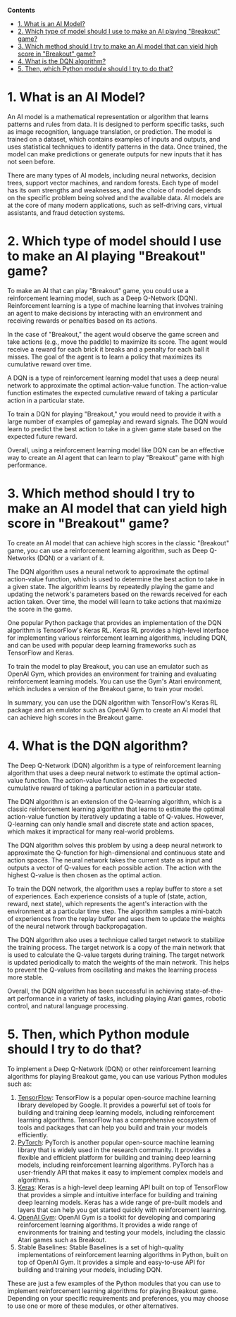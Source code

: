 **Contents**
- [1. What is an AI Model?](#1-what-is-an-ai-model)
- [2. Which type of model should I use to make an AI playing "Breakout" game?](#2-which-type-of-model-should-i-use-to-make-an-ai-playing-breakout-game)
- [3. Which method should I try to make an AI model that can yield high score in "Breakout" game?](#3-which-method-should-i-try-to-make-an-ai-model-that-can-yield-high-score-in-breakout-game)
- [4. What is the DQN algorithm?](#4-what-is-the-dqn-algorithm)
- [5. Then, which Python module should I try to do that?](#5-then-which-python-module-should-i-try-to-do-that)

# 1. What is an AI Model?
An AI model is a mathematical representation or algorithm that learns patterns and rules from data. It is designed to perform specific tasks, such as image recognition, language translation, or prediction. The model is trained on a dataset, which contains examples of inputs and outputs, and uses statistical techniques to identify patterns in the data. Once trained, the model can make predictions or generate outputs for new inputs that it has not seen before.

There are many types of AI models, including neural networks, decision trees, support vector machines, and random forests. Each type of model has its own strengths and weaknesses, and the choice of model depends on the specific problem being solved and the available data. AI models are at the core of many modern applications, such as self-driving cars, virtual assistants, and fraud detection systems.

# 2. Which type of model should I use to make an AI playing "Breakout" game?
To make an AI that can play "Breakout" game, you could use a reinforcement learning model, such as a Deep Q-Network (DQN). Reinforcement learning is a type of machine learning that involves training an agent to make decisions by interacting with an environment and receiving rewards or penalties based on its actions.

In the case of "Breakout," the agent would observe the game screen and take actions (e.g., move the paddle) to maximize its score. The agent would receive a reward for each brick it breaks and a penalty for each ball it misses. The goal of the agent is to learn a policy that maximizes its cumulative reward over time.

A DQN is a type of reinforcement learning model that uses a deep neural network to approximate the optimal action-value function. The action-value function estimates the expected cumulative reward of taking a particular action in a particular state.

To train a DQN for playing "Breakout," you would need to provide it with a large number of examples of gameplay and reward signals. The DQN would learn to predict the best action to take in a given game state based on the expected future reward.

Overall, using a reinforcement learning model like DQN can be an effective way to create an AI agent that can learn to play "Breakout" game with high performance.

# 3. Which method should I try to make an AI model that can yield high score in "Breakout" game?
To create an AI model that can achieve high scores in the classic "Breakout" game, you can use a reinforcement learning algorithm, such as Deep Q-Networks (DQN) or a variant of it.

The DQN algorithm uses a neural network to approximate the optimal action-value function, which is used to determine the best action to take in a given state. The algorithm learns by repeatedly playing the game and updating the network's parameters based on the rewards received for each action taken. Over time, the model will learn to take actions that maximize the score in the game.

One popular Python package that provides an implementation of the DQN algorithm is TensorFlow's Keras RL. Keras RL provides a high-level interface for implementing various reinforcement learning algorithms, including DQN, and can be used with popular deep learning frameworks such as TensorFlow and Keras.

To train the model to play Breakout, you can use an emulator such as OpenAI Gym, which provides an environment for training and evaluating reinforcement learning models. You can use the Gym's Atari environment, which includes a version of the Breakout game, to train your model.

In summary, you can use the DQN algorithm with TensorFlow's Keras RL package and an emulator such as OpenAI Gym to create an AI model that can achieve high scores in the Breakout game.

# 4. What is the DQN algorithm?
The Deep Q-Network (DQN) algorithm is a type of reinforcement learning algorithm that uses a deep neural network to estimate the optimal action-value function. The action-value function estimates the expected cumulative reward of taking a particular action in a particular state.

The DQN algorithm is an extension of the Q-learning algorithm, which is a classic reinforcement learning algorithm that learns to estimate the optimal action-value function by iteratively updating a table of Q-values. However, Q-learning can only handle small and discrete state and action spaces, which makes it impractical for many real-world problems.

The DQN algorithm solves this problem by using a deep neural network to approximate the Q-function for high-dimensional and continuous state and action spaces. The neural network takes the current state as input and outputs a vector of Q-values for each possible action. The action with the highest Q-value is then chosen as the optimal action.

To train the DQN network, the algorithm uses a replay buffer to store a set of experiences. Each experience consists of a tuple of (state, action, reward, next state), which represents the agent's interaction with the environment at a particular time step. The algorithm samples a mini-batch of experiences from the replay buffer and uses them to update the weights of the neural network through backpropagation.

The DQN algorithm also uses a technique called target network to stabilize the training process. The target network is a copy of the main network that is used to calculate the Q-value targets during training. The target network is updated periodically to match the weights of the main network. This helps to prevent the Q-values from oscillating and makes the learning process more stable.

Overall, the DQN algorithm has been successful in achieving state-of-the-art performance in a variety of tasks, including playing Atari games, robotic control, and natural language processing.

# 5. Then, which Python module should I try to do that?
To implement a Deep Q-Network (DQN) or other reinforcement learning algorithms for playing Breakout game, you can use various Python modules such as:

1. [TensorFlow](About%20Module/Tenserflow.md): TensorFlow is a popular open-source machine learning library developed by Google. It provides a powerful set of tools for building and training deep learning models, including reinforcement learning algorithms. TensorFlow has a comprehensive ecosystem of tools and packages that can help you build and train your models efficiently.
2. [PyTorch](About%20Module/PyTorch.md): PyTorch is another popular open-source machine learning library that is widely used in the research community. It provides a flexible and efficient platform for building and training deep learning models, including reinforcement learning algorithms. PyTorch has a user-friendly API that makes it easy to implement complex models and algorithms.
3. [Keras](About%20Module/Keras.md): Keras is a high-level deep learning API built on top of TensorFlow that provides a simple and intuitive interface for building and training deep learning models. Keras has a wide range of pre-built models and layers that can help you get started quickly with reinforcement learning.
4. [OpenAI Gym](About%20Module/OpenAI%20Gym.md): OpenAI Gym is a toolkit for developing and comparing reinforcement learning algorithms. It provides a wide range of environments for training and testing your models, including the classic Atari games such as Breakout.
5. Stable Baselines: Stable Baselines is a set of high-quality implementations of reinforcement learning algorithms in Python, built on top of OpenAI Gym. It provides a simple and easy-to-use API for building and training your models, including DQN.

These are just a few examples of the Python modules that you can use to implement reinforcement learning algorithms for playing Breakout game. Depending on your specific requirements and preferences, you may choose to use one or more of these modules, or other alternatives.